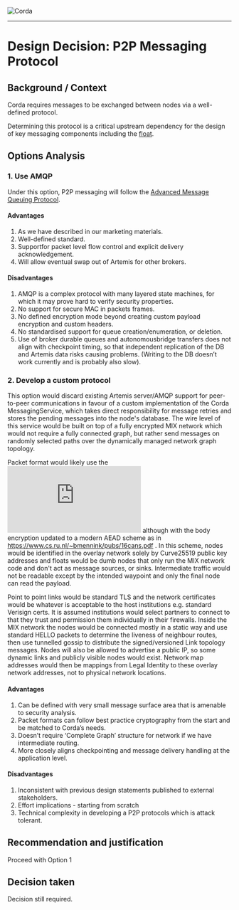 ![Corda](https://www.corda.net/wp-content/uploads/2016/11/fg005_corda_b.png)

--------------------------------------------
Design Decision: P2P Messaging Protocol
============================================

## Background / Context

Corda requires messages to be exchanged between nodes via a well-defined protocol. 

Determining this protocol is a critical upstream dependency for the design of key messaging components including the [float](../design.md).



## Options Analysis

### 1. Use AMQP

Under this option, P2P messaging will follow the [Advanced Message Queuing Protocol](https://www.amqp.org/).

#### Advantages

1.    As we have described in our marketing materials.
2.    Well-defined standard.
3.    Supportfor packet level flow control and explicit delivery acknowledgement.
4.    Will allow eventual swap out of Artemis for other brokers.

#### Disadvantages

1.    AMQP is a complex protocol with many layered state machines, for which it may prove hard to verify security properties. 
2.    No support for secure MAC in packets frames.
3.    No defined encryption mode beyond creating custom payload encryption and custom headers.
4.    No standardised support for queue creation/enumeration, or deletion.
5.    Use of broker durable queues and autonomousbridge transfers does not align with checkpoint timing, so that independent replication of the DB and Artemis data risks causing problems. (Writing to the DB doesn’t work currently and is probably also slow).

### 2. Develop a custom protocol

This option would discard existing Artemis server/AMQP support for peer-to-peer communications in favour of a custom implementation of the Corda MessagingService, which takes direct responsibility for message retries and stores the pending messages into the node's database. The wire level of this service would be built on top of a fully encrypted MIX network which would not require a fully connected graph, but rather send messages on randomly selected paths over the dynamically managed network graph topology.

Packet format would likely use the ![SPHINX packet format](http://www0.cs.ucl.ac.uk/staff/G.Danezis/papers/sphinx-eprint.pdf) although with the body encryption updated to a modern AEAD scheme as in https://www.cs.ru.nl/~bmennink/pubs/16cans.pdf . In this scheme, nodes would be identified in the overlay network solely by Curve25519 public key addresses and floats would be dumb nodes that only run the MIX network code and don't act as message sources, or sinks. Intermediate traffic would not be readable except by the intended waypoint and only the final node can read the payload.

Point to point links would be standard TLS and the network certificates would be whatever is acceptable to the host institutions e.g. standard Verisign certs. It is assumed institutions would select partners to connect to that they trust and permission them individually in their firewalls. Inside the MIX network the nodes would be connected mostly in a static way and use standard HELLO packets to determine the liveness of neighbour routes, then use tunnelled gossip to distribute the signed/versioned Link topology messages. Nodes will also be allowed to advertise a public IP, so some dynamic links and publicly visible nodes would exist. Network map addresses would then be mappings from Legal Identity to these overlay network addresses, not to physical network locations.

#### Advantages

1. Can be defined with very small message surface area that is amenable to security analysis.
2. Packet formats can follow best practice cryptography from the start and be matched to Corda’s needs.
3. Doesn’t require ‘Complete Graph’ structure for network if we have intermediate routing. 
4. More closely aligns checkpointing and message delivery handling at the application level.

#### Disadvantages

1. Inconsistent with previous design statements published to external stakeholders.
2. Effort implications - starting from scratch
3. Technical complexity in developing a P2P protocols which is attack tolerant.





## Recommendation and justification

Proceed with Option 1



## Decision taken

Decision still required.

